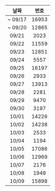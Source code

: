 
| 날짜 | 번호 
|:---:|:---:|
| ~ 09/17 | 16953 | 
| ~ 09/20 | 12865 | 
| 09/21 | 2023 | 
| 09/22 | 11559 | 
| 09/23 | 12851 | 
| 09/24 | 5557 | 
| 09/25 | 16197 | 
| 09/26 | 2933 | 
| 09/27 | 13913 | 
| 09/28 | 2281 | 
| 09/29 | 9470 | 
| 09/30 | 3197 | 
| 10/01 | 14226 | 
| 10/02 | 14238 | 
| 10/03 | 2533 | 
| 10/04 | 1194 | 
| 10/05 | 17086 | 
| 10/06 | 12969 | 
| 10/07 | 2176 | 
| 10/08 | 1949 | 
| 10/09 | 15898 | 
